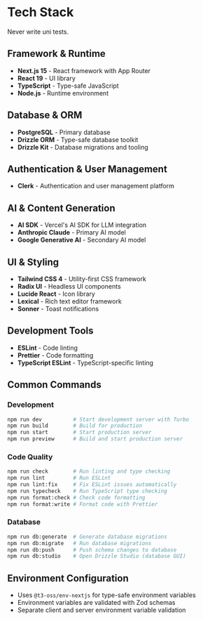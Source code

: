 # Tech Stack
Never write uni tests.

## Framework & Runtime
- **Next.js 15** - React framework with App Router
- **React 19** - UI library
- **TypeScript** - Type-safe JavaScript
- **Node.js** - Runtime environment

## Database & ORM
- **PostgreSQL** - Primary database
- **Drizzle ORM** - Type-safe database toolkit
- **Drizzle Kit** - Database migrations and tooling

## Authentication & User Management
- **Clerk** - Authentication and user management platform

## AI & Content Generation
- **AI SDK** - Vercel's AI SDK for LLM integration
- **Anthropic Claude** - Primary AI model
- **Google Generative AI** - Secondary AI model

## UI & Styling
- **Tailwind CSS 4** - Utility-first CSS framework
- **Radix UI** - Headless UI components
- **Lucide React** - Icon library
- **Lexical** - Rich text editor framework
- **Sonner** - Toast notifications

## Development Tools
- **ESLint** - Code linting
- **Prettier** - Code formatting
- **TypeScript ESLint** - TypeScript-specific linting

## Common Commands

### Development
```bash
npm run dev          # Start development server with Turbo
npm run build        # Build for production
npm run start        # Start production server
npm run preview      # Build and start production server
```

### Code Quality
```bash
npm run check        # Run linting and type checking
npm run lint         # Run ESLint
npm run lint:fix     # Fix ESLint issues automatically
npm run typecheck    # Run TypeScript type checking
npm run format:check # Check code formatting
npm run format:write # Format code with Prettier
```

### Database
```bash
npm run db:generate  # Generate database migrations
npm run db:migrate   # Run database migrations
npm run db:push      # Push schema changes to database
npm run db:studio    # Open Drizzle Studio (database GUI)
```

## Environment Configuration
- Uses `@t3-oss/env-nextjs` for type-safe environment variables
- Environment variables are validated with Zod schemas
- Separate client and server environment variable validation